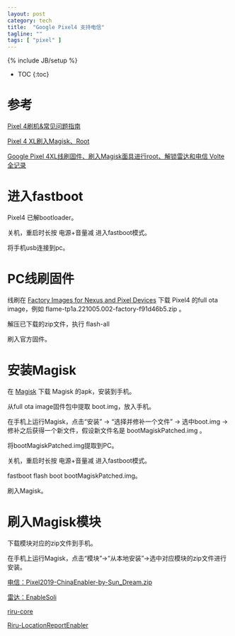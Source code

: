 ```yaml
---
layout: post
category: tech
title:  "Google Pixel4 支持电信"
tagline: ""
tags: [ "pixel" ] 
---
```

{% include JB/setup %}

* TOC
{:toc}

# 参考

[Pixel 4刷机&常见问题指南](https://blog.csdn.net/weixin_45472158/article/details/113461883)

[Pixel 4 XL刷入Magisk、Root](https://sspai.com/post/57923)

[Google Pixel 4XL线刷固件、刷入Magisk面具进行root、解锁雷达和电信 Volte全记录](https://www.kejiwanjia.com/jiaocheng/102516.html)

# 进入fastboot

Pixel4 已解bootloader。

关机，重启时长按 电源+音量减 进入fastboot模式。

将手机usb连接到pc。

# PC线刷固件

线刷在 [Factory Images for Nexus and Pixel Devices](https://developers.google.com/android/images) 下载 Pixel4 的full ota image，例如 flame-tp1a.221005.002-factory-f91d46b5.zip 。

解压已下载的zip文件，执行 flash-all

刷入官方固件。

# 安装Magisk

在 [Magisk](https://github.com/topjohnwu/Magisk/) 下载 Magisk 的apk，安装到手机。

从full ota image固件包中提取 boot.img，放入手机。

在手机上运行Magisk，点击“安装” -> “选择并修补一个文件” -> 选中boot.img -> 修补之后获得一个新文件，假设新文件名是 bootMagiskPatched.img 。

将bootMagiskPatched.img提取到PC。

关机，重启时长按 电源+音量减 进入fastboot模式。

fastboot flash boot bootMagiskPatched.img。

刷入Magisk。

# 刷入Magisk模块

下载模块对应的zip文件到手机。

在手机上运行Magisk，点击“模块”->“从本地安装”->选中对应模块的zip文件进行安装。

[电信：Pixel2019-ChinaEnabler-by-Sun_Dream.zip]()

[雷达：EnableSoli](https://github.com/demj1206170/EnableSoli)

[riru-core](https://github.com/Magisk-Modules-Repo/riru-core)

[Riru-LocationReportEnabler](https://github.com/RikkaApps/Riru-LocationReportEnabler)

